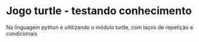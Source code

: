 # Jogo turtle - testando conhecimento
 Na linguagem python e ultilizando o módulo turtle, com laços de repetição e condicionais
